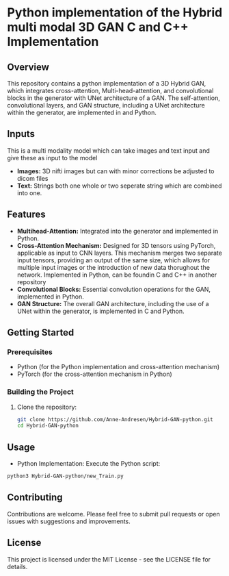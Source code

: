 # Python implementation of the Hybrid multi modal 3D GAN C and C++ Implementation

## Overview

This repository contains a python implementation of a 3D Hybrid GAN, which integrates cross-attention, Multi-head-attention, and convolutional blocks in the generator with UNet architecture of a GAN. The self-attention, convolutional layers, and GAN structure, including a UNet architecture within the generator, are implemented in and Python.

## Inputs
This is a multi modality model which can take images and text input and give these as input to the model
 - **Images:** 3D nifti images but can with minor corrections be adjusted to dicom files
 - **Text:** Strings both one whole or two seperate string which are combined into one. 

## Features

- **Multihead-Attention:** Integrated into the generator and implemented in Python.
- **Cross-Attention Mechanism:** Designed for 3D tensors using PyTorch, applicable as input to CNN layers. This mechanism merges two separate input tensors, providing an output of the same size, which allows for multiple input images or the introduction of new data thorughout the network. Implemented in Python, can be foundin C and C++ in another repository
- **Convolutional Blocks:** Essential convolution operations for the GAN, implemented in Python.
- **GAN Structure:** The overall GAN architecture, including the use of a UNet within the generator, is implemented in C and Python.




## Getting Started

### Prerequisites


- Python (for the Python implementation and cross-attention mechanism)
- PyTorch (for the cross-attention mechanism in Python)


### Building the Project

1. Clone the repository:
   ```bash
   git clone https://github.com/Anne-Andresen/Hybrid-GAN-python.git
   cd Hybrid-GAN-python
   ```



## Usage


- Python Implementation: Execute the Python script:
``` bash
python3 Hybrid-GAN-python/new_Train.py


```

## Contributing


Contributions are welcome. Please feel free to submit pull requests or open issues with suggestions and improvements.

## License


This project is licensed under the MIT License - see the LICENSE file for details.
